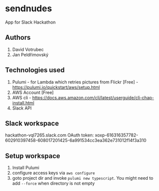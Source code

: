 # sendnudes
App for Slack Hackathon

## Authors
1. David Votrubec
1. Jan Peldřimovský

## Technologies used
1. Pulumi - for Lambda which retries pictures from Flickr [Free] - https://pulumi.io/quickstart/aws/setup.html
1. AWS Account [Free]
1. AWS cli - https://docs.aws.amazon.com/cli/latest/userguide/cli-chap-install.html
1. Slack API

## Slack workspace
hackathon-vql7265.slack.com
OAuth token: xoxp-616316357782-602910397458-608017201425-6a991534cc3ea362e731012f14f3a310

## Setup workspace
1. Install Pulumi
1. configure access keys via `aws configure`
1. goto project dir and invoke `pulumi new typescript`. You might need to add `--force` when directory is not empty

